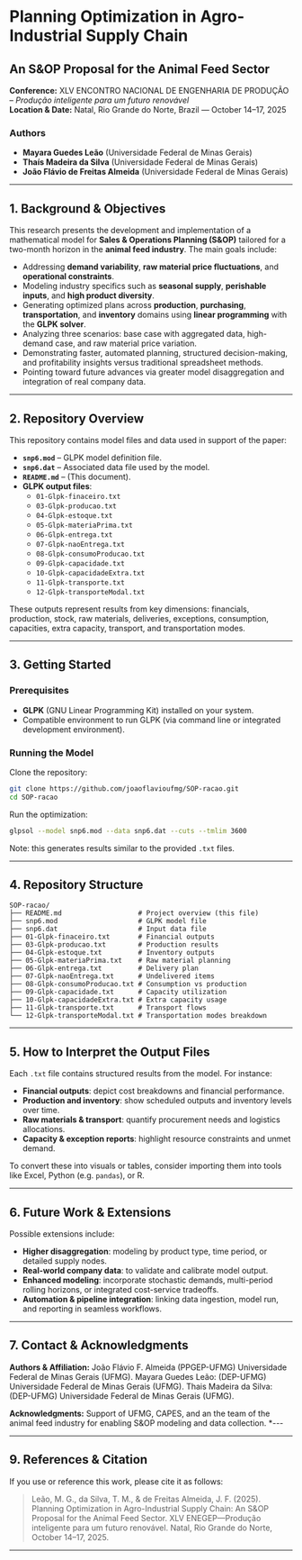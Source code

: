 # Planning Optimization in Agro-Industrial Supply Chain  
## An S&OP Proposal for the Animal Feed Sector

**Conference:** XLV ENCONTRO NACIONAL DE ENGENHARIA DE PRODUÇÃO – *Produção inteligente para um futuro renovável*  
**Location & Date:** Natal, Rio Grande do Norte, Brazil — October 14–17, 2025

### Authors
- **Mayara Guedes Leão** (Universidade Federal de Minas Gerais)  
- **Thaís Madeira da Silva** (Universidade Federal de Minas Gerais)  
- **João Flávio de Freitas Almeida** (Universidade Federal de Minas Gerais)

---

## 1. Background & Objectives

This research presents the development and implementation of a mathematical model for **Sales & Operations Planning (S&OP)** tailored for a two-month horizon in the **animal feed industry**. The main goals include:

- Addressing **demand variability**, **raw material price fluctuations**, and **operational constraints**.
- Modeling industry specifics such as **seasonal supply**, **perishable inputs**, and **high product diversity**.
- Generating optimized plans across **production**, **purchasing**, **transportation**, and **inventory** domains using **linear programming** with the **GLPK solver**.
- Analyzing three scenarios: base case with aggregated data, high-demand case, and raw material price variation.
- Demonstrating faster, automated planning, structured decision-making, and profitability insights versus traditional spreadsheet methods.
- Pointing toward future advances via greater model disaggregation and integration of real company data.

---

## 2. Repository Overview

This repository contains model files and data used in support of the paper:

- **`snp6.mod`** – GLPK model definition file.
- **`snp6.dat`** – Associated data file used by the model.
- **`README.md`** – (This document).
- **GLPK output files**:  
  - `01-Glpk-finaceiro.txt`  
  - `03-Glpk-producao.txt`  
  - `04-Glpk-estoque.txt`  
  - `05-Glpk-materiaPrima.txt`  
  - `06-Glpk-entrega.txt`  
  - `07-Glpk-naoEntrega.txt`  
  - `08-Glpk-consumoProducao.txt`  
  - `09-Glpk-capacidade.txt`  
  - `10-Glpk-capacidadeExtra.txt`  
  - `11-Glpk-transporte.txt`  
  - `12-Glpk-transporteModal.txt`

These outputs represent results from key dimensions: financials, production, stock, raw materials, deliveries, exceptions, consumption, capacities, extra capacity, transport, and transportation modes.

---

## 3. Getting Started

### Prerequisites
- **GLPK** (GNU Linear Programming Kit) installed on your system.
- Compatible environment to run GLPK (via command line or integrated development environment).

### Running the Model
Clone the repository:
```bash
git clone https://github.com/joaoflavioufmg/SOP-racao.git
cd SOP-racao
````

Run the optimization:

```bash
glpsol --model snp6.mod --data snp6.dat --cuts --tmlim 3600
```

Note: this generates results similar to the provided `.txt` files. 

---

## 4. Repository Structure

```
SOP-racao/
├── README.md                   # Project overview (this file)
├── snp6.mod                    # GLPK model file
├── snp6.dat                    # Input data file
├── 01-Glpk-finaceiro.txt       # Financial outputs
├── 03-Glpk-producao.txt        # Production results
├── 04-Glpk-estoque.txt         # Inventory outputs
├── 05-Glpk-materiaPrima.txt    # Raw material planning
├── 06-Glpk-entrega.txt         # Delivery plan
├── 07-Glpk-naoEntrega.txt      # Undelivered items
├── 08-Glpk-consumoProducao.txt # Consumption vs production
├── 09-Glpk-capacidade.txt      # Capacity utilization
├── 10-Glpk-capacidadeExtra.txt # Extra capacity usage
├── 11-Glpk-transporte.txt      # Transport flows
└── 12-Glpk-transporteModal.txt # Transportation modes breakdown
```

---

## 5. How to Interpret the Output Files

Each `.txt` file contains structured results from the model. For instance:

* **Financial outputs**: depict cost breakdowns and financial performance.
* **Production and inventory**: show scheduled outputs and inventory levels over time.
* **Raw materials & transport**: quantify procurement needs and logistics allocations.
* **Capacity & exception reports**: highlight resource constraints and unmet demand.

To convert these into visuals or tables, consider importing them into tools like Excel, Python (e.g. `pandas`), or R.

---

## 6. Future Work & Extensions

Possible extensions include:

* **Higher disaggregation**: modeling by product type, time period, or detailed supply nodes.
* **Real-world company data**: to validate and calibrate model output.
* **Enhanced modeling**: incorporate stochastic demands, multi-period rolling horizons, or integrated cost-service tradeoffs.
* **Automation & pipeline integration**: linking data ingestion, model run, and reporting in seamless workflows.

---

## 7. Contact & Acknowledgments

**Authors & Affiliation:** 
João Flávio F. Almeida (PPGEP-UFMG) Universidade Federal de Minas Gerais (UFMG).
Mayara Guedes Leão: (DEP-UFMG) Universidade Federal de Minas Gerais (UFMG).
Thais Madeira da Silva: (DEP-UFMG) Universidade Federal de Minas Gerais (UFMG).

**Acknowledgments:** Support of UFMG, CAPES, and an the team of the animal feed industry for enabling S&OP modeling and data collection.
*---

---

## 9. References & Citation

If you use or reference this work, please cite it as follows:

> Leão, M. G., da Silva, T. M., & de Freitas Almeida, J. F. (2025). Planning Optimization in Agro-Industrial Supply Chain: An S\&OP Proposal for the Animal Feed Sector. XLV ENEGEP—Produção inteligente para um futuro renovável. Natal, Rio Grande do Norte, October 14–17, 2025.

---



